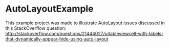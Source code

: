 AutoLayoutExample
=================

This example project was made to illustrate AutoLayout issues discussed in this StackOverflow question: http://stackoverflow.com/questions/21444027/uitableviewcell-with-labels-that-dynamically-appear-hide-using-auto-layout
